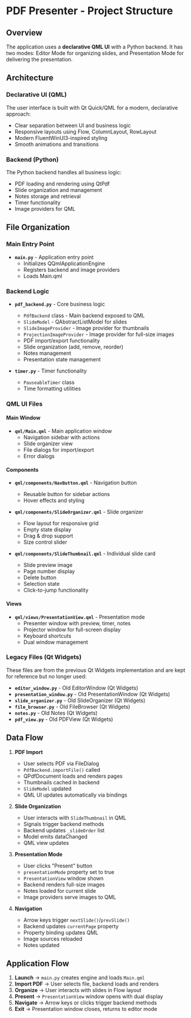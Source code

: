 # PDF Presenter - Project Structure

## Overview
The application uses a **declarative QML UI** with a Python backend. It has two modes: Editor Mode for organizing slides, and Presentation Mode for delivering the presentation.

## Architecture

### Declarative UI (QML)
The user interface is built with Qt Quick/QML for a modern, declarative approach:
- Clear separation between UI and business logic
- Responsive layouts using Flow, ColumnLayout, RowLayout
- Modern FluentWinUI3-inspired styling
- Smooth animations and transitions

### Backend (Python)
The Python backend handles all business logic:
- PDF loading and rendering using QtPdf
- Slide organization and management
- Notes storage and retrieval
- Timer functionality
- Image providers for QML

## File Organization

### Main Entry Point
- **`main.py`** - Application entry point
  - Initializes QQmlApplicationEngine
  - Registers backend and image providers
  - Loads Main.qml

### Backend Logic
- **`pdf_backend.py`** - Core business logic
  - `PdfBackend` class - Main backend exposed to QML
  - `SlideModel` - QAbstractListModel for slides
  - `SlideImageProvider` - Image provider for thumbnails
  - `ProjectionImageProvider` - Image provider for full-size images
  - PDF import/export functionality
  - Slide organization (add, remove, reorder)
  - Notes management
  - Presentation state management

- **`timer.py`** - Timer functionality
  - `PauseableTimer` class
  - Time formatting utilities

### QML UI Files

#### Main Window
- **`qml/Main.qml`** - Main application window
  - Navigation sidebar with actions
  - Slide organizer view
  - File dialogs for import/export
  - Error dialogs

#### Components
- **`qml/components/NavButton.qml`** - Navigation button
  - Reusable button for sidebar actions
  - Hover effects and styling

- **`qml/components/SlideOrganizer.qml`** - Slide organizer
  - Flow layout for responsive grid
  - Empty state display
  - Drag & drop support
  - Size control slider

- **`qml/components/SlideThumbnail.qml`** - Individual slide card
  - Slide preview image
  - Page number display
  - Delete button
  - Selection state
  - Click-to-jump functionality

#### Views
- **`qml/views/PresentationView.qml`** - Presentation mode
  - Presenter window with preview, timer, notes
  - Projector window for full-screen display
  - Keyboard shortcuts
  - Dual window management

### Legacy Files (Qt Widgets)
These files are from the previous Qt Widgets implementation and are kept for reference but no longer used:
- **`editor_window.py`** - Old EditorWindow (Qt Widgets)
- **`presentation_window.py`** - Old PresentationWindow (Qt Widgets)
- **`slide_organizer.py`** - Old SlideOrganizer (Qt Widgets)
- **`file_browser.py`** - Old FileBrowser (Qt Widgets)
- **`notes.py`** - Old Notes (Qt Widgets)
- **`pdf_view.py`** - Old PDFView (Qt Widgets)

## Data Flow

1. **PDF Import**
   - User selects PDF via FileDialog
   - `PdfBackend.importFile()` called
   - QPdfDocument loads and renders pages
   - Thumbnails cached in backend
   - `SlideModel` updated
   - QML UI updates automatically via bindings

2. **Slide Organization**
   - User interacts with `SlideThumbnail` in QML
   - Signals trigger backend methods
   - Backend updates `_slideOrder` list
   - Model emits dataChanged
   - QML view updates

3. **Presentation Mode**
   - User clicks "Present" button
   - `presentationMode` property set to true
   - `PresentationView` window shown
   - Backend renders full-size images
   - Notes loaded for current slide
   - Image providers serve images to QML

4. **Navigation**
   - Arrow keys trigger `nextSlide()`/`prevSlide()`
   - Backend updates `currentPage` property
   - Property binding updates QML
   - Image sources reloaded
   - Notes updated

## Application Flow

1. **Launch** → `main.py` creates engine and loads `Main.qml`
2. **Import PDF** → User selects file, backend loads and renders
3. **Organize** → User interacts with slides in Flow layout
4. **Present** → `PresentationView` window opens with dual display
5. **Navigate** → Arrow keys or clicks trigger backend methods
6. **Exit** → Presentation window closes, returns to editor mode

